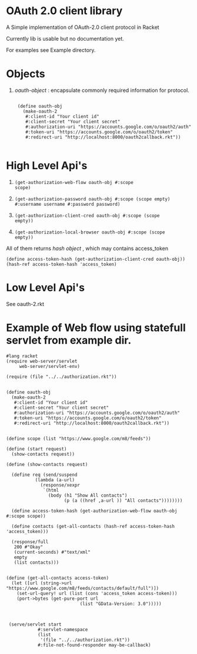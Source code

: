 
OAuth 2.0 client library
==========================================

A Simple implementation of OAuth-2.0 client protocol in Racket

Currently lib is usable but no documentation yet.

For examples see Example directory.

Objects
========
1. *oauth-object* : encapsulate commonly required information for protocol.

	<pre><code>
	(define oauth-obj 
	  (make-oauth-2
	   #:client-id "Your client id"
	   #:client-secret "Your client secret"
	   #:authorization-uri "https://accounts.google.com/o/oauth2/auth"
	   #:token-uri "https://accounts.google.com/o/oauth2/token"
	   #:redirect-uri "http://localhost:8000/oauth2callback.rkt"))
	</code></pre>


	
High Level Api's
=================
1. <code>(get-authorization-web-flow oauth-obj #:scope scope)</code>

2. <code>(get-authorization-password oauth-obj 
                                    #:scope (scope empty) 
                                    #:username username
                                    #:password password) </code>

3. <code>(get-authorization-client-cred oauth-obj #:scope (scope empty))</code>

4. <code>(get-authorization-local-browser oauth-obj #:scope (scope empty))</code>

All of them returns *hash object* , which may contains access_token

	(define access-token-hash (get-authorization-client-cred oauth-obj))
	(hash-ref access-token-hash 'access_token)



Low Level Api's 
=================
See oauth-2.rkt




Example of Web flow using statefull servlet from example dir.
============================
	#lang racket
	(require web-server/servlet
		 web-server/servlet-env)

	(require (file "../../authorization.rkt"))


	(define oauth-obj 
	  (make-oauth-2
	   #:client-id "Your client id"
	   #:client-secret "Your client secret"
	   #:authorization-uri "https://accounts.google.com/o/oauth2/auth"
	   #:token-uri "https://accounts.google.com/o/oauth2/token"
	   #:redirect-uri "http://localhost:8000/oauth2callback.rkt"))
	   

	(define scope (list "https://www.google.com/m8/feeds"))

	(define (start request)
	  (show-contacts request))

	(define (show-contacts request)
	  
	  (define req (send/suspend
		       (lambda (a-url)
		         (response/xexpr
		          `(html 
		            (body (h1 "Show All contacts")
		                  (p (a ((href ,a-url )) "All contacts"))))))))
	  
	  (define access-token-hash (get-authorization-web-flow oauth-obj #:scope scope))
	  
	  (define contacts (get-all-contacts (hash-ref access-token-hash 'access_token)))
	  
	  (response/full
	   200 #"Okay"
	   (current-seconds) #"text/xml" 
	   empty
	   (list contacts)))


	(define (get-all-contacts access-token)
	  (let ([url (string->url "https://www.google.com/m8/feeds/contacts/default/full")])
	    (set-url-query! url (list (cons 'access_token access-token)))
	    (port->bytes (get-pure-port url
		                        (list "GData-Version: 3.0")))))
	  


	 (serve/servlet start 
		        #:servlet-namespace 
		        (list 
		         '(file "../../authorization.rkt"))
		        #:file-not-found-responder may-be-callback)




